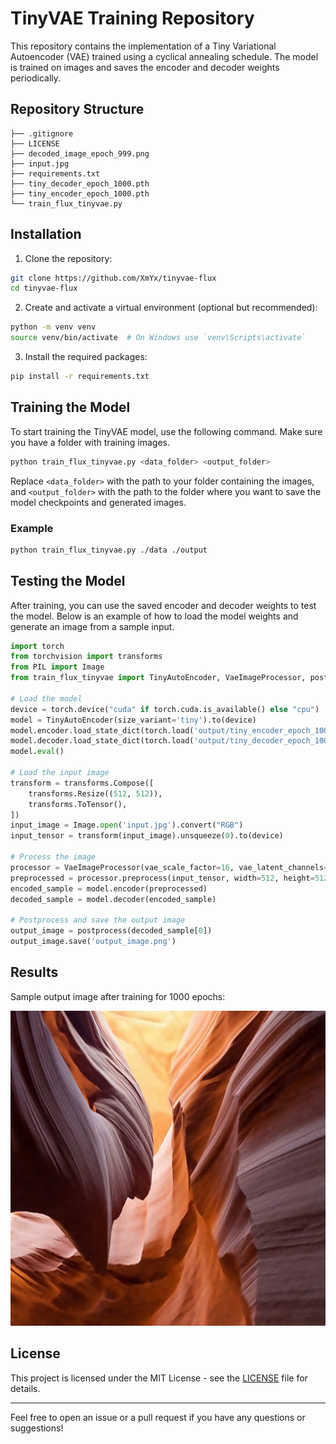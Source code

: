 # TinyVAE Training Repository

This repository contains the implementation of a Tiny Variational Autoencoder (VAE) trained using a cyclical annealing schedule. The model is trained on images and saves the encoder and decoder weights periodically.

## Repository Structure

```
├── .gitignore
├── LICENSE
├── decoded_image_epoch_999.png
├── input.jpg
├── requirements.txt
├── tiny_decoder_epoch_1000.pth
├── tiny_encoder_epoch_1000.pth
└── train_flux_tinyvae.py
```

## Installation

1. Clone the repository:

```sh
git clone https://github.com/XmYx/tinyvae-flux
cd tinyvae-flux
```

2. Create and activate a virtual environment (optional but recommended):

```sh
python -m venv venv
source venv/bin/activate  # On Windows use `venv\Scripts\activate`
```

3. Install the required packages:

```sh
pip install -r requirements.txt
```

## Training the Model

To start training the TinyVAE model, use the following command. Make sure you have a folder with training images.

```sh
python train_flux_tinyvae.py <data_folder> <output_folder>
```

Replace `<data_folder>` with the path to your folder containing the images, and `<output_folder>` with the path to the folder where you want to save the model checkpoints and generated images.

### Example

```sh
python train_flux_tinyvae.py ./data ./output
```

## Testing the Model

After training, you can use the saved encoder and decoder weights to test the model. Below is an example of how to load the model weights and generate an image from a sample input.

```python
import torch
from torchvision import transforms
from PIL import Image
from train_flux_tinyvae import TinyAutoEncoder, VaeImageProcessor, postprocess

# Load the model
device = torch.device("cuda" if torch.cuda.is_available() else "cpu")
model = TinyAutoEncoder(size_variant='tiny').to(device)
model.encoder.load_state_dict(torch.load('output/tiny_encoder_epoch_1000.pth'))
model.decoder.load_state_dict(torch.load('output/tiny_decoder_epoch_1000.pth'))
model.eval()

# Load the input image
transform = transforms.Compose([
    transforms.Resize((512, 512)),
    transforms.ToTensor(),
])
input_image = Image.open('input.jpg').convert("RGB")
input_tensor = transform(input_image).unsqueeze(0).to(device)

# Process the image
processor = VaeImageProcessor(vae_scale_factor=16, vae_latent_channels=16)
preprocessed = processor.preprocess(input_tensor, width=512, height=512)
encoded_sample = model.encoder(preprocessed)
decoded_sample = model.decoder(encoded_sample)

# Postprocess and save the output image
output_image = postprocess(decoded_sample[0])
output_image.save('output_image.png')
```

## Results

Sample output image after training for 1000 epochs:

![Decoded Image Epoch 999](decoded_image_epoch_999.png)

## License

This project is licensed under the MIT License - see the [LICENSE](LICENSE) file for details.

---

Feel free to open an issue or a pull request if you have any questions or suggestions!
```
